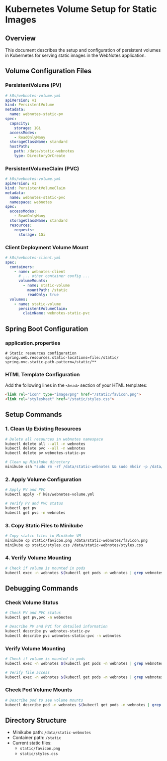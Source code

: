 # Kubernetes Volume Setup for Static Images

## Overview
This document describes the setup and configuration of persistent volumes in Kubernetes for serving static images in the WebNotes application.

## Volume Configuration Files

### PersistentVolume (PV)
```yaml
# k8s/webnotes-volume.yml
apiVersion: v1
kind: PersistentVolume
metadata:
  name: webnotes-static-pv
spec:
  capacity:
    storage: 1Gi
  accessModes:
    - ReadOnlyMany
  storageClassName: standard
  hostPath:
    path: /data/static-webnotes
    type: DirectoryOrCreate
```

### PersistentVolumeClaim (PVC)
```yaml
# k8s/webnotes-volume.yml
apiVersion: v1
kind: PersistentVolumeClaim
metadata:
  name: webnotes-static-pvc
  namespace: webnotes
spec:
  accessModes:
    - ReadOnlyMany
  storageClassName: standard
  resources:
    requests:
      storage: 1Gi
```

### Client Deployment Volume Mount
```yaml
# k8s/webnotes-client.yml
spec:
  containers:
    - name: webnotes-client
      # ... other container config ...
      volumeMounts:
        - name: static-volume
          mountPath: /static
          readOnly: true
  volumes:
    - name: static-volume
      persistentVolumeClaim:
        claimName: webnotes-static-pvc
```

## Spring Boot Configuration

### application.properties
```properties
# Static resources configuration
spring.web.resources.static-locations=file:/static/
spring.mvc.static-path-pattern=/static/**
```

### HTML Template Configuration
Add the following lines in the `<head>` section of your HTML templates:
```html
<link rel="icon" type="image/png" href="/static/favicon.png">
<link rel="stylesheet" href="/static/styles.css">
```

## Setup Commands

### 1. Clean Up Existing Resources
```bash
# Delete all resources in webnotes namespace
kubectl delete all --all -n webnotes
kubectl delete pvc --all -n webnotes
kubectl delete pv webnotes-static-pv

# Clean up Minikube directory
minikube ssh "sudo rm -rf /data/static-webnotes && sudo mkdir -p /data/static-webnotes && sudo chmod 777 /data/static-webnotes"
```

### 2. Apply Volume Configuration
```bash
# Apply PV and PVC
kubectl apply -f k8s/webnotes-volume.yml

# Verify PV and PVC status
kubectl get pv
kubectl get pvc -n webnotes
```

### 3. Copy Static Files to Minikube
```bash
# Copy static files to Minikube VM
minikube cp static/favicon.png /data/static-webnotes/favicon.png
minikube cp static/styles.css /data/static-webnotes/styles.css
```


### 4. Verify Volume Mounting
```bash
# Check if volume is mounted in pods
kubectl exec -n webnotes $(kubectl get pods -n webnotes | grep webnotes-client | head -n 1 | awk '{print $1}') -- ls -la /static
```

## Debugging Commands

### Check Volume Status
```bash
# Check PV and PVC status
kubectl get pv,pvc -n webnotes

# Describe PV and PVC for detailed information
kubectl describe pv webnotes-static-pv
kubectl describe pvc webnotes-static-pvc -n webnotes
```

### Verify Volume Mounting
```bash
# Check if volume is mounted in pods
kubectl exec -n webnotes $(kubectl get pods -n webnotes | grep webnotes-client | head -n 1 | awk '{print $1}') -- ls -la /static

# Verify file access
kubectl exec -n webnotes $(kubectl get pods -n webnotes | grep webnotes-client | head -n 1 | awk '{print $1}') -- curl -I http://localhost:8080/static/favicon.png
```

### Check Pod Volume Mounts
```bash
# Describe pod to see volume mounts
kubectl describe pod -n webnotes $(kubectl get pods -n webnotes | grep webnotes-client | head -n 1 | awk '{print $1}')
```

## Directory Structure
- Minikube path: `/data/static-webnotes`
- Container path: `/static`
- Current static files:
  - `static/favicon.png`
  - `static/styles.css`
